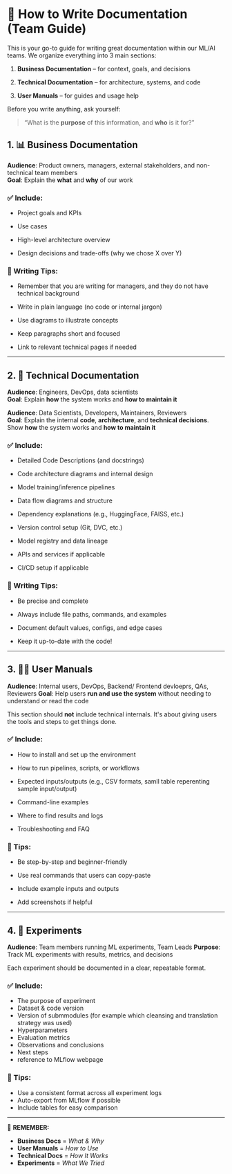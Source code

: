 # 📝 How to Write Documentation (Team Guide)

This is your go-to guide for writing great documentation within our ML/AI teams. We organize everything into 3 main 
sections:

1.  **Business Documentation**  – for context, goals, and decisions
    
2.  **Technical Documentation**  – for architecture, systems, and code
    
3.  **User Manuals**  – for guides and usage help
    

Before you write anything, ask yourself:

> “What is the  **purpose**  of this information, and  **who**  is it for?”


## 1. 📊 Business Documentation

**Audience**: Product owners, managers, external stakeholders, and non-technical team members  
**Goal**: Explain the  **what**  and  **why**  of our work

### ✅ Include:

-   Project goals and KPIs
    
-   Use cases
    
-   High-level architecture overview
  
-   Design decisions and trade-offs (why we chose X over Y)
    
    

### 📌 Writing Tips:

- Remember that you are writing for managers, and they do not have technical background
  
- Write in plain language (no code or internal jargon)
    
-   Use diagrams to illustrate concepts
    
-   Keep paragraphs short and focused
    
-   Link to relevant technical pages if needed

---
## 2. 🧱 Technical Documentation

**Audience**: Engineers, DevOps, data scientists  
**Goal**: Explain  **how**  the system works and  **how to maintain it**


**Audience**: Data Scientists, Developers, Maintainers, Reviewers  
**Goal**: Explain the internal **code**, **architecture**, and **technical decisions**. Show **how** the system 
works and  **how to maintain it**

### ✅ Include:

-   Detailed Code Descriptions (and docstrings)

-  Code architecture diagrams  and internal design
    
-  Model training/inference pipelines

-  Data flow diagrams and structure
        
-    Dependency explanations (e.g., HuggingFace, FAISS, etc.)
    
-   Version control setup (Git, DVC, etc.)
    
-   Model registry and data lineage

-   APIs and services if applicable 
    
-   CI/CD setup if applicable 

    

### 📌 Writing Tips:

-   Be precise and complete
    
-   Always include file paths, commands, and examples
    
-   Document default values, configs, and edge cases
    
-   Keep it up-to-date with the code!


---

## 3. 🧑‍💻 User Manuals

**Audience**: Internal users, DevOps, Backend/ Frontend devloeprs, QAs, Reviewers
**Goal**: Help users **run and use the system** without needing to understand or read the code  

This section should **not** include technical internals. It's about giving users the tools and steps to get things 
done.

### ✅ Include:
- How to install and set up the environment  

- How to run pipelines, scripts, or workflows  

- Expected inputs/outputs (e.g., CSV formats, samll table reperenting sample input/output)  

- Command-line examples  

- Where to find results and logs  

- Troubleshooting and FAQ


### 📌 Tips:

-   Be step-by-step and beginner-friendly
    
-   Use real commands that users can copy-paste
    
-   Include example inputs and outputs
    
-   Add screenshots if helpful


---

## 4. 🧪 Experiments  
**Audience**: Team members running ML experiments, Team Leads
**Purpose**: Track ML experiments with results, metrics, and decisions

Each experiment should be documented in a clear, repeatable format.

### ✅ Include:
- The purpose of experiment  
- Dataset & code version  
- Version of submmodules (for example which cleansing and translation strategy was used)
- Hyperparameters  
- Evaluation metrics  
- Observations and conclusions  
- Next steps
- reference to MLflow webpage  

### 📌 Tips:
- Use a consistent format across all experiment logs  
- Auto-export from MLflow if possible  
- Include tables for easy comparison



---

🧠 **REMEMBER:**  
- **Business Docs** = *What & Why*  
- **User Manuals** = *How to Use*  
- **Technical Docs** = *How It Works*  
- **Experiments** = *What We Tried*
